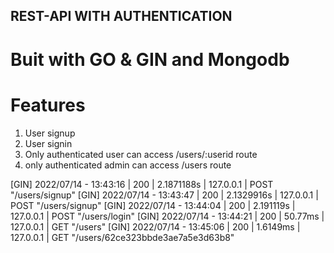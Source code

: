 ## REST-API WITH AUTHENTICATION

# Buit with GO & GIN and Mongodb

# Features
1. User signup
2. User signin
3. Only authenticated user can access /users/:userid route
4. only authenticated admin can access /users route


[GIN] 2022/07/14 - 13:43:16 | 200 |    2.1871188s |       127.0.0.1 | POST     "/users/signup"
[GIN] 2022/07/14 - 13:43:47 | 200 |    2.1329916s |       127.0.0.1 | POST     "/users/signup"
[GIN] 2022/07/14 - 13:44:04 | 200 |     2.191119s |       127.0.0.1 | POST     "/users/login"
[GIN] 2022/07/14 - 13:44:21 | 200 |       50.77ms |       127.0.0.1 | GET      "/users"
[GIN] 2022/07/14 - 13:45:06 | 200 |      1.6149ms |       127.0.0.1 | GET      "/users/62ce323bbde3ae7a5e3d63b8"
